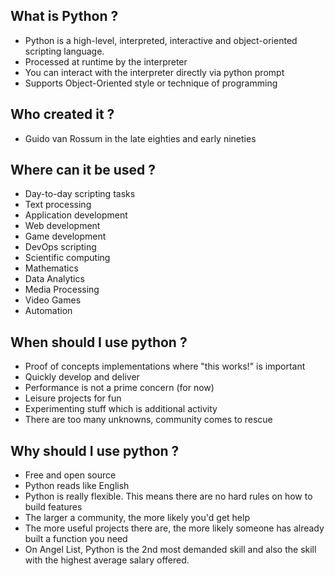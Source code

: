 ## What is Python ?
   * Python is a high-level, interpreted, interactive and object-oriented scripting language.
   * Processed at runtime by the interpreter
   * You can interact with the interpreter directly via python prompt
   * Supports Object-Oriented style or technique of programming

## Who created it ?
   * Guido van Rossum in the late eighties and early nineties

## Where can it be used ?
   * Day-to-day scripting tasks
   * Text processing
   * Application development
   * Web development
   * Game development
   * DevOps scripting
   * Scientific computing
   * Mathematics
   * Data Analytics
   * Media Processing
   * Video Games
   * Automation
    
## When should I use python ?
  * Proof of concepts implementations where "this works!" is important
  * Quickly develop and deliver
  * Performance is not a prime concern (for now)
  * Leisure projects for fun
  * Experimenting stuff which is additional activity
  * There are too many unknowns, community comes to rescue

## Why should I use python ?
  * Free and open source
  * Python reads like English
  * Python is really flexible. This means there are no hard rules on how to build features
  * The larger a community, the more likely you'd get help
  * The more useful projects there are, the more likely someone has already built a function you need
  * On Angel List, Python is the 2nd most demanded skill and also the skill with the highest average salary offered.
